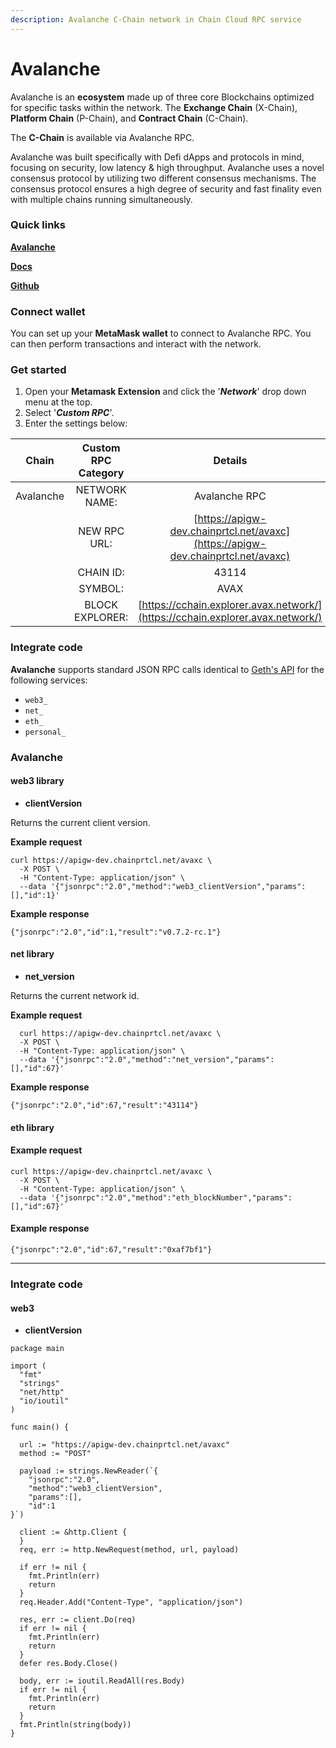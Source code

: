 ```yaml
---
description: Avalanche C-Chain network in Chain Cloud RPC service
---
```


# Avalanche

Avalanche is an **ecosystem** made up of three core Blockchains optimized for specific tasks within the network. The **Exchange Chain** (X-Chain), **Platform Chain** (P-Chain), and **Contract Chain** (C-Chain).

The **C-Chain** is available via Avalanche RPC.

Avalanche was built specifically with Defi dApps and protocols in mind, focusing on security, low latency & high throughput. Avalanche uses a novel consensus protocol by utilizing two different consensus mechanisms. The consensus protocol ensures a high degree of security and fast finality even with multiple chains running simultaneously.

### Quick links[​](https://docs.chain.com/docs/cloud/supported-chains/avalanche/#quick-links) <a href="#quick-links" id="quick-links"></a>

[**Avalanche**](https://www.avalabs.org/)

[**Docs**](https://docs.avax.network/build/avalanchego-apis/issuing-api-calls)

[**Github**](https://github.com/ava-labs)

### Connect wallet[​](https://docs.chain.com/docs/cloud/supported-chains/avalanche/#connect-wallet) <a href="#connect-wallet" id="connect-wallet"></a>

You can set up your **MetaMask wallet** to connect to Avalanche RPC. You can then perform transactions and interact with the network.

### Get started[​](https://docs.chain.com/docs/cloud/supported-chains/avalanche/#get-started) <a href="#get-started" id="get-started"></a>

1. Open your **Metamask Extension** and click the '_**Network**_' drop down menu at the top.
2. Select '_**Custom RPC**_'.
3. Enter the settings below:

|   Chain   | Custom RPC Category |                                     Details                                      |
| :-------: | :-----------------: | :------------------------------------------------------------------------------: |
| Avalanche |    NETWORK NAME:    |                                  Avalanche RPC                                   |
|           |    NEW RPC URL:     | [https://apigw-dev.chainprtcl.net/avaxc](https://apigw-dev.chainprtcl.net/avaxc) |
|           |      CHAIN ID:      |                                      43114                                       |
|           |       SYMBOL:       |                                       AVAX                                       |
|           |   BLOCK EXPLORER:   |  [https://cchain.explorer.avax.network/](https://cchain.explorer.avax.network/)  |

### Integrate code <a href="#integrate-code" id="integrate-code"></a>

**Avalanche** supports standard JSON RPC calls identical to [Geth's API](https://geth.ethereum.org/docs/rpc/server) for the following services:

* `web3_`
* `net_`
* `eth_`
* `personal_`

### Avalanche[​](https://docs.chain.com/docs/cloud/supported-chains/avalanche/#avalanche-1) <a href="#avalanche-1" id="avalanche-1"></a>

#### web3 library[​](https://docs.chain.com/docs/cloud/supported-chains/avalanche/#web3-library) <a href="#web3-library" id="web3-library"></a>

* **clientVersion**

Returns the current client version.

**Example request**

```
curl https://apigw-dev.chainprtcl.net/avaxc \
  -X POST \
  -H "Content-Type: application/json" \
  --data '{"jsonrpc":"2.0","method":"web3_clientVersion","params":[],"id":1}'
```

**Example response**[**​**](https://docs.chain.com/docs/cloud/supported-chains/avalanche/#example-response)

```
{"jsonrpc":"2.0","id":1,"result":"v0.7.2-rc.1"}
```

#### net library[​](https://docs.chain.com/docs/cloud/supported-chains/avalanche/#net-library) <a href="#net-library" id="net-library"></a>

* **net\_version**

Returns the current network id.

**Example request**

```
  curl https://apigw-dev.chainprtcl.net/avaxc \
  -X POST \
  -H "Content-Type: application/json" \
  --data '{"jsonrpc":"2.0","method":"net_version","params":[],"id":67}'
```

**Example response**[**​**](https://docs.chain.com/docs/cloud/supported-chains/avalanche/#example-response-1)

```
{"jsonrpc":"2.0","id":67,"result":"43114"}
```

#### eth library[​](https://docs.chain.com/docs/cloud/supported-chains/avalanche/#eth-library) <a href="#eth-library" id="eth-library"></a>

#### Example request <a href="#example-request-2" id="example-request-2"></a>

```
curl https://apigw-dev.chainprtcl.net/avaxc \
  -X POST \
  -H "Content-Type: application/json" \
  --data '{"jsonrpc":"2.0","method":"eth_blockNumber","params":[],"id":67}'
```



#### Example response[​](https://docs.chain.com/docs/cloud/supported-chains/avalanche/#example-response-2) <a href="#example-response-2" id="example-response-2"></a>

```
{"jsonrpc":"2.0","id":67,"result":"0xaf7bf1"}
```

***

### Integrate code[​](https://docs.chain.com/docs/cloud/supported-chains/avalanche/#integrate-code-1) <a href="#integrate-code-1" id="integrate-code-1"></a>

#### web3[​](https://docs.chain.com/docs/cloud/supported-chains/avalanche/#web3) <a href="#web3" id="web3"></a>

* **clientVersion**

```
package main

import (
  "fmt"
  "strings"
  "net/http"
  "io/ioutil"
)

func main() {

  url := "https://apigw-dev.chainprtcl.net/avaxc"
  method := "POST"

  payload := strings.NewReader(`{
    "jsonrpc":"2.0",
    "method":"web3_clientVersion",
    "params":[],
    "id":1
}`)

  client := &http.Client {
  }
  req, err := http.NewRequest(method, url, payload)

  if err != nil {
    fmt.Println(err)
    return
  }
  req.Header.Add("Content-Type", "application/json")

  res, err := client.Do(req)
  if err != nil {
    fmt.Println(err)
    return
  }
  defer res.Body.Close()

  body, err := ioutil.ReadAll(res.Body)
  if err != nil {
    fmt.Println(err)
    return
  }
  fmt.Println(string(body))
}
```